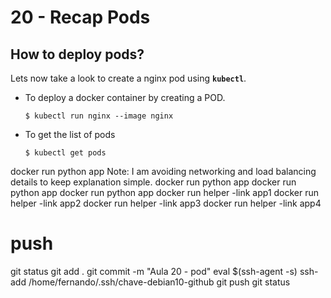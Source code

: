 
# 20 - Recap Pods

## How to deploy pods?
Lets now take a look to create a nginx pod using **`kubectl`**.

- To deploy a docker container by creating a POD.
  ```
  $ kubectl run nginx --image nginx
  ```

- To get the list of pods
  ```
  $ kubectl get pods
  ```


docker run python app
Note: I am avoiding networking and load balancing details to keep explanation simple.
docker run python app
docker run python app
docker run python app
docker run helper -link app1
docker run helper -link app2
docker run helper -link app3
docker run helper -link app4



# push
git status
git add .
git commit -m "Aula 20 - pod"
eval $(ssh-agent -s)
ssh-add /home/fernando/.ssh/chave-debian10-github
git push
git status